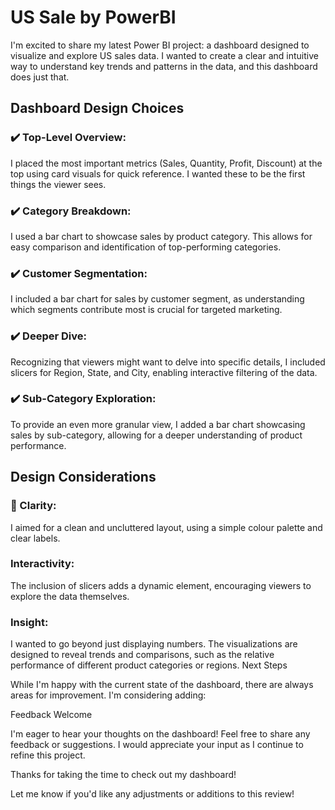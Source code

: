 # US Sale by PowerBI
I'm excited to share my latest Power BI project: a dashboard designed to visualize and explore US sales data. I wanted to create a clear and intuitive way to understand key trends and patterns in the data, and this dashboard does just that.



## Dashboard Design Choices

### ✔️ Top-Level Overview: 
I placed the most important metrics (Sales, Quantity, Profit, Discount) at the top using card visuals for quick reference. I wanted these to be the first things the viewer sees.
### ✔️ Category Breakdown: 
I used a bar chart to showcase sales by product category. This allows for easy comparison and identification of top-performing categories.
### ✔️ Customer Segmentation: 
I included a bar chart for sales by customer segment, as understanding which segments contribute most is crucial for targeted marketing.
### ✔️ Deeper Dive: 
Recognizing that viewers might want to delve into specific details, I included slicers for Region, State, and City, enabling interactive filtering of the data.
### ✔️ Sub-Category Exploration: 
To provide an even more granular view, I added a bar chart showcasing sales by sub-category, allowing for a deeper understanding of product performance.



## Design Considerations

### :red_circle: Clarity: 
I aimed for a clean and uncluttered layout, using a simple colour palette and clear labels.
### Interactivity: 
The inclusion of slicers adds a dynamic element, encouraging viewers to explore the data themselves.
### Insight: 
I wanted to go beyond just displaying numbers. The visualizations are designed to reveal trends and comparisons, such as the relative performance of different product categories or regions.
Next Steps




While I'm happy with the current state of the dashboard, there are always areas for improvement. I'm considering adding:

Feedback Welcome

I'm eager to hear your thoughts on the dashboard! Feel free to share any feedback or suggestions. I would appreciate your input as I continue to refine this project.

Thanks for taking the time to check out my dashboard!

Let me know if you'd like any adjustments or additions to this review!
